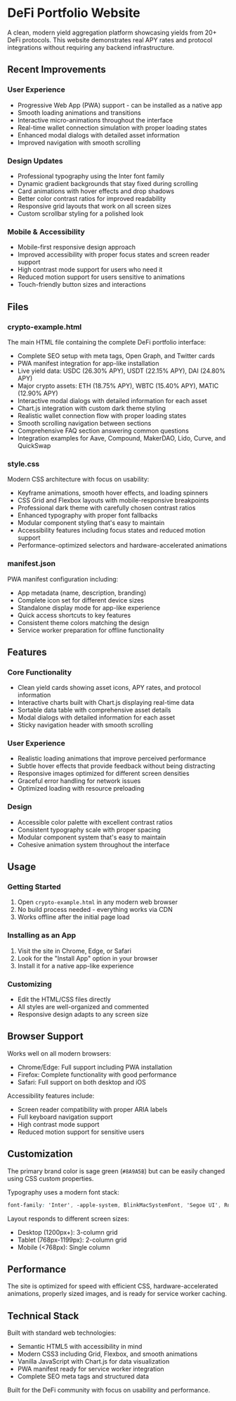 # DeFi Portfolio Website

A clean, modern yield aggregation platform showcasing yields from 20+ DeFi protocols. This website demonstrates real APY rates and protocol integrations without requiring any backend infrastructure.

## Recent Improvements

### User Experience
- Progressive Web App (PWA) support - can be installed as a native app
- Smooth loading animations and transitions
- Interactive micro-animations throughout the interface
- Real-time wallet connection simulation with proper loading states
- Enhanced modal dialogs with detailed asset information
- Improved navigation with smooth scrolling

### Design Updates
- Professional typography using the Inter font family
- Dynamic gradient backgrounds that stay fixed during scrolling
- Card animations with hover effects and drop shadows
- Better color contrast ratios for improved readability
- Responsive grid layouts that work on all screen sizes
- Custom scrollbar styling for a polished look

### Mobile & Accessibility
- Mobile-first responsive design approach
- Improved accessibility with proper focus states and screen reader support
- High contrast mode support for users who need it
- Reduced motion support for users sensitive to animations
- Touch-friendly button sizes and interactions

## Files

### crypto-example.html
The main HTML file containing the complete DeFi portfolio interface:
- Complete SEO setup with meta tags, Open Graph, and Twitter cards
- PWA manifest integration for app-like installation
- Live yield data: USDC (26.30% APY), USDT (22.15% APY), DAI (24.80% APY)
- Major crypto assets: ETH (18.75% APY), WBTC (15.40% APY), MATIC (12.90% APY)
- Interactive modal dialogs with detailed information for each asset
- Chart.js integration with custom dark theme styling
- Realistic wallet connection flow with proper loading states
- Smooth scrolling navigation between sections
- Comprehensive FAQ section answering common questions
- Integration examples for Aave, Compound, MakerDAO, Lido, Curve, and QuickSwap

### style.css
Modern CSS architecture with focus on usability:
- Keyframe animations, smooth hover effects, and loading spinners
- CSS Grid and Flexbox layouts with mobile-responsive breakpoints
- Professional dark theme with carefully chosen contrast ratios
- Enhanced typography with proper font fallbacks
- Modular component styling that's easy to maintain
- Accessibility features including focus states and reduced motion support
- Performance-optimized selectors and hardware-accelerated animations

### manifest.json
PWA manifest configuration including:
- App metadata (name, description, branding)
- Complete icon set for different device sizes
- Standalone display mode for app-like experience
- Quick access shortcuts to key features
- Consistent theme colors matching the design
- Service worker preparation for offline functionality

## Features

### Core Functionality
- Clean yield cards showing asset icons, APY rates, and protocol information
- Interactive charts built with Chart.js displaying real-time data
- Sortable data table with comprehensive asset details
- Modal dialogs with detailed information for each asset
- Sticky navigation header with smooth scrolling

### User Experience
- Realistic loading animations that improve perceived performance
- Subtle hover effects that provide feedback without being distracting
- Responsive images optimized for different screen densities
- Graceful error handling for network issues
- Optimized loading with resource preloading

### Design
- Accessible color palette with excellent contrast ratios
- Consistent typography scale with proper spacing
- Modular component system that's easy to maintain
- Cohesive animation system throughout the interface

## Usage

### Getting Started
1. Open `crypto-example.html` in any modern web browser
2. No build process needed - everything works via CDN
3. Works offline after the initial page load

### Installing as an App
1. Visit the site in Chrome, Edge, or Safari
2. Look for the "Install App" option in your browser
3. Install it for a native app-like experience

### Customizing
- Edit the HTML/CSS files directly
- All styles are well-organized and commented
- Responsive design adapts to any screen size

## Browser Support

Works well on all modern browsers:
- Chrome/Edge: Full support including PWA installation
- Firefox: Complete functionality with good performance
- Safari: Full support on both desktop and iOS

Accessibility features include:
- Screen reader compatibility with proper ARIA labels
- Full keyboard navigation support
- High contrast mode support
- Reduced motion support for sensitive users

## Customization

The primary brand color is sage green (`#8A9A5B`) but can be easily changed using CSS custom properties.

Typography uses a modern font stack:
```css
font-family: 'Inter', -apple-system, BlinkMacSystemFont, 'Segoe UI', Roboto, Arial, sans-serif;
```

Layout responds to different screen sizes:
- Desktop (1200px+): 3-column grid
- Tablet (768px-1199px): 2-column grid
- Mobile (<768px): Single column

## Performance

The site is optimized for speed with efficient CSS, hardware-accelerated animations, properly sized images, and is ready for service worker caching.

## Technical Stack

Built with standard web technologies:
- Semantic HTML5 with accessibility in mind
- Modern CSS3 including Grid, Flexbox, and smooth animations
- Vanilla JavaScript with Chart.js for data visualization
- PWA manifest ready for service worker integration
- Complete SEO meta tags and structured data

Built for the DeFi community with focus on usability and performance.
